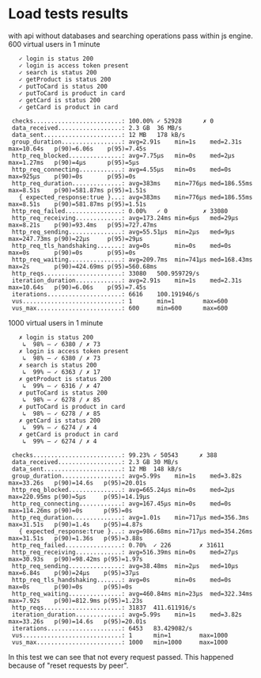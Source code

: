 # Load tests results
with api without databases and searching operations pass within js engine.
600 virtual users in 1 minute

       ✓ login is status 200
       ✓ login is access token present
       ✓ search is status 200
       ✓ getProduct is status 200
       ✓ putToCard is status 200
       ✓ putToCard is product in card
       ✓ getCard is status 200
       ✓ getCard is product in card

     checks.........................: 100.00% ✓ 52928      ✗ 0    
     data_received..................: 2.3 GB  36 MB/s
     data_sent......................: 12 MB   178 kB/s
     group_duration.................: avg=2.91s    min=1s    med=2.31s    max=10.64s   p(90)=6.06s    p(95)=7.45s   
     http_req_blocked...............: avg=7.75µs   min=0s    med=2µs      max=1.27ms   p(90)=4µs      p(95)=5µs     
     http_req_connecting............: avg=4.55µs   min=0s    med=0s       max=925µs    p(90)=0s       p(95)=0s      
     http_req_duration..............: avg=383ms    min=776µs med=186.55ms max=8.51s    p(90)=581.87ms p(95)=1.51s   
       { expected_response:true }...: avg=383ms    min=776µs med=186.55ms max=8.51s    p(90)=581.87ms p(95)=1.51s   
     http_req_failed................: 0.00%   ✓ 0          ✗ 33080
     http_req_receiving.............: avg=173.24ms min=6µs   med=29µs     max=8.21s    p(90)=93.4ms   p(95)=727.47ms
     http_req_sending...............: avg=55.51µs  min=2µs   med=9µs      max=247.73ms p(90)=22µs     p(95)=29µs    
     http_req_tls_handshaking.......: avg=0s       min=0s    med=0s       max=0s       p(90)=0s       p(95)=0s      
     http_req_waiting...............: avg=209.7ms  min=741µs med=168.43ms max=2s       p(90)=424.69ms p(95)=560.68ms
     http_reqs......................: 33080   500.959729/s
     iteration_duration.............: avg=2.91s    min=1s    med=2.31s    max=10.64s   p(90)=6.06s    p(95)=7.45s   
     iterations.....................: 6616    100.191946/s
     vus............................: 1       min=1        max=600
     vus_max........................: 600     min=600      max=600

1000 virtual users in 1 minute

       ✗ login is status 200
        ↳  98% — ✓ 6380 / ✗ 73
       ✗ login is access token present
        ↳  98% — ✓ 6380 / ✗ 73
       ✗ search is status 200
        ↳  99% — ✓ 6363 / ✗ 17
       ✗ getProduct is status 200
        ↳  99% — ✓ 6316 / ✗ 47
       ✗ putToCard is status 200
        ↳  98% — ✓ 6278 / ✗ 85
       ✗ putToCard is product in card
        ↳  98% — ✓ 6278 / ✗ 85
       ✗ getCard is status 200
        ↳  99% — ✓ 6274 / ✗ 4
       ✗ getCard is product in card
        ↳  99% — ✓ 6274 / ✗ 4

     checks.........................: 99.23% ✓ 50543      ✗ 388   
     data_received..................: 2.3 GB 30 MB/s
     data_sent......................: 12 MB  148 kB/s
     group_duration.................: avg=5.99s    min=1s    med=3.82s    max=33.26s   p(90)=14.6s   p(95)=20.01s 
     http_req_blocked...............: avg=665.24µs min=0s    med=2µs      max=220.95ms p(90)=5µs     p(95)=14.19µs
     http_req_connecting............: avg=167.45µs min=0s    med=0s       max=114.26ms p(90)=0s      p(95)=0s     
     http_req_duration..............: avg=1.01s    min=717µs med=356.3ms  max=31.51s   p(90)=1.4s    p(95)=4.87s  
       { expected_response:true }...: avg=986.68ms min=717µs med=354.26ms max=31.51s   p(90)=1.36s   p(95)=3.88s  
     http_req_failed................: 0.70%  ✓ 226        ✗ 31611 
     http_req_receiving.............: avg=516.39ms min=0s    med=27µs     max=30.93s   p(90)=98.42ms p(95)=1.97s  
     http_req_sending...............: avg=38.48ms  min=2µs   med=10µs     max=6.84s    p(90)=24µs    p(95)=37µs   
     http_req_tls_handshaking.......: avg=0s       min=0s    med=0s       max=0s       p(90)=0s      p(95)=0s     
     http_req_waiting...............: avg=460.84ms min=23µs  med=322.34ms max=7.92s    p(90)=812.9ms p(95)=1.23s  
     http_reqs......................: 31837  411.611916/s
     iteration_duration.............: avg=5.99s    min=1s    med=3.82s    max=33.26s   p(90)=14.6s   p(95)=20.01s 
     iterations.....................: 6453   83.429082/s
     vus............................: 1      min=1        max=1000
     vus_max........................: 1000   min=1000     max=1000

In this test we can see that not every request passed.
This happened because of "reset requests by peer".